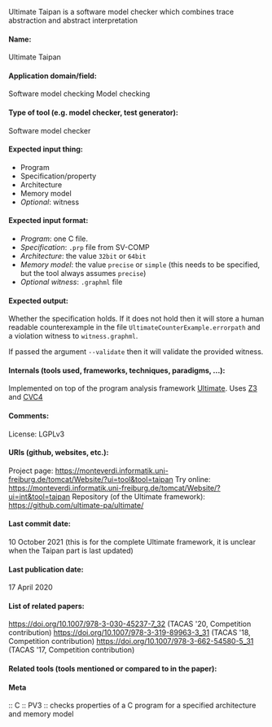 Ultimate Taipan is a software model checker which combines trace abstraction and abstract interpretation

#### Name:
Ultimate Taipan

#### Application domain/field:
Software model checking
Model checking

#### Type of tool (e.g. model checker, test generator):
Software model checker

#### Expected input thing:
- Program
- Specification/property 
- Architecture
- Memory model
- *Optional*: witness

#### Expected input format:
- *Program*: one C file.
- *Specification*: `.prp` file from SV-COMP
- *Architecture*: the value `32bit` or `64bit`
- *Memory model*: the value `precise` or `simple` (this needs to be specified, but the tool always assumes `precise`)
- *Optional witness*: `.graphml` file

#### Expected output:
Whether the specification holds. If it does not hold then it will store a human readable counterexample in the file `UltimateCounterExample.errorpath` and a violation witness to `witness.graphml`.

If passed the argument `--validate` then it will validate the provided witness.

#### Internals (tools used, frameworks, techniques, paradigms, ...):
Implemented on top of the program analysis framework [Ultimate](https://doi.org/10.1007/978-3-662-54580-5_31). 
Uses [Z3](../Solvers/SMT/Z3.md) and [CVC4](../Solvers/SMT/CVC4.md)

#### Comments:
License: LGPLv3

#### URIs (github, websites, etc.):
Project page: https://monteverdi.informatik.uni-freiburg.de/tomcat/Website/?ui=tool&tool=taipan
Try online: https://monteverdi.informatik.uni-freiburg.de/tomcat/Website/?ui=int&tool=taipan
Repository (of the Ultimate framework): https://github.com/ultimate-pa/ultimate/

#### Last commit date:
10 October 2021 (this is for the complete Ultimate framework, it is unclear when the Taipan part is last updated)

#### Last publication date:
17 April 2020

#### List of related papers:
https://doi.org/10.1007/978-3-030-45237-7_32 (TACAS '20, Competition contribution)
https://doi.org/10.1007/978-3-319-89963-3_31 (TACAS '18, Competition contribution)
https://doi.org/10.1007/978-3-662-54580-5_31 (TACAS '17, Competition contribution)

#### Related tools (tools mentioned or compared to in the paper):

#### Meta
:: C
:: PV3 :: checks properties of a C program for a specified architecture and memory model
